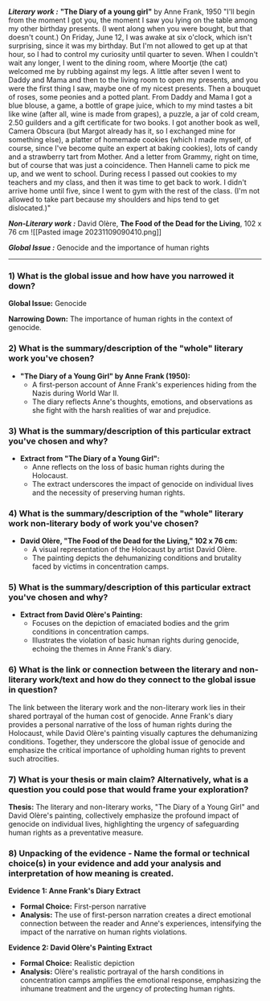 ***Literary work :*** **"The Diary of a young girl"** by Anne Frank, 1950
"I'll begin from the moment I got you, the moment I saw you lying on the table among my other birthday presents. (I went along when you were bought, but that doesn't count.) On Friday, June 12, I was awake at six o'clock, which isn't surprising, since it was my birthday. But I'm not allowed to get up at that hour, so I had to control my curiosity until quarter to seven. When I couldn't wait any longer, I went to the dining room, where Moortje (the cat) welcomed me by rubbing against my legs. A little after seven I went to Daddy and Mama and then to the living room to open my presents, and you were the first thing I saw, maybe one of my nicest presents. Then a bouquet of roses, some peonies and a potted plant. From Daddy and Mama I got a blue blouse, a game, a bottle of grape juice, which to my mind tastes a bit like wine (after all, wine is made from grapes), a puzzle, a jar of cold cream, 2.50 guilders and a gift certificate for two books. I got another book as well, Camera Obscura (but Margot already has it, so I exchanged mine for something else), a platter of homemade cookies (which I made myself, of course, since I've become quite an expert at baking cookies), lots of candy and a strawberry tart from Mother. And a letter from Grammy, right on time, but of course that was just a coincidence. Then Hanneli came to pick me up, and we went to school. During recess I passed out cookies to my teachers and my class, and then it was time to get back to work. I didn't arrive home until five, since I went to gym with the rest of the class. (I'm not allowed to take part because my shoulders and hips tend to get dislocated.)"

***Non-Literary work :*** David Olère, **The Food of the Dead for the Living**, 102 x 76 cm
![[Pasted image 20231109090410.png]]

***Global Issue :*** Genocide and the importance of human rights

---

### 1) What is the global issue and how have you narrowed it down?

**Global Issue:** Genocide

**Narrowing Down:** The importance of human rights in the context of genocide.

### 2) What is the summary/description of the "whole" literary work you've chosen?

- **"The Diary of a Young Girl" by Anne Frank (1950):**
    - A first-person account of Anne Frank's experiences hiding from the Nazis during World War II.
    - The diary reflects Anne's thoughts, emotions, and observations as she fight with the harsh realities of war and prejudice.

### 3) What is the summary/description of this particular extract you've chosen and why?

- **Extract from "The Diary of a Young Girl":**
    - Anne reflects on the loss of basic human rights during the Holocaust.
    - The extract underscores the impact of genocide on individual lives and the necessity of preserving human rights.

### 4) What is the summary/description of the "whole" literary work non-literary body of work you've chosen?

- **David Olère, "The Food of the Dead for the Living," 102 x 76 cm:**
    - A visual representation of the Holocaust by artist David Olère.
    - The painting depicts the dehumanizing conditions and brutality faced by victims in concentration camps.

### 5) What is the summary/description of this particular extract you've chosen and why?

- **Extract from David Olère's Painting:**
    - Focuses on the depiction of emaciated bodies and the grim conditions in concentration camps.
    - Illustrates the violation of basic human rights during genocide, echoing the themes in Anne Frank's diary.

### 6) What is the link or connection between the literary and non-literary work/text and how do they connect to the global issue in question?

The link between the literary work and the non-literary work lies in their shared portrayal of the human cost of genocide. Anne Frank's diary provides a personal narrative of the loss of human rights during the Holocaust, while David Olère's painting visually captures the dehumanizing conditions. Together, they underscore the global issue of genocide and emphasize the critical importance of upholding human rights to prevent such atrocities.

### 7) What is your thesis or main claim? Alternatively, what is a question you could pose that would frame your exploration?

**Thesis:** The literary and non-literary works, "The Diary of a Young Girl" and David Olère's painting, collectively emphasize the profound impact of genocide on individual lives, highlighting the urgency of safeguarding human rights as a preventative measure.

### 8) Unpacking of the evidence - Name the formal or technical choice(s) in your evidence and add your analysis and interpretation of how meaning is created.

**Evidence 1: Anne Frank's Diary Extract**

- **Formal Choice:** First-person narrative
- **Analysis:** The use of first-person narration creates a direct emotional connection between the reader and Anne's experiences, intensifying the impact of the narrative on human rights violations.

**Evidence 2: David Olère's Painting Extract**

- **Formal Choice:** Realistic depiction
- **Analysis:** Olère's realistic portrayal of the harsh conditions in concentration camps amplifies the emotional response, emphasizing the inhumane treatment and the urgency of protecting human rights.




